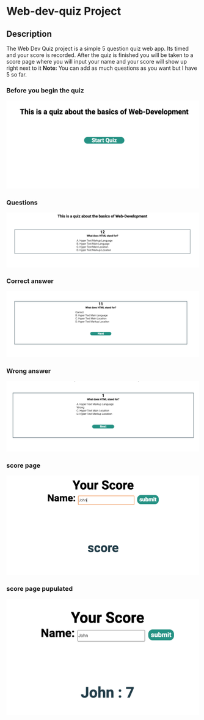 # Web-dev-quiz Project

## Description 
The Web Dev Quiz project is a simple 5 question quiz web app.
Its timed and your score is recorded.
After the quiz is finished you will be taken to a score page where you will input your name and your score will show up right next to it
    **Note:** You can add as much questions as you want but I have 5 so far.

### Before you begin the quiz
![](./ReadMe/start.png)

### Questions 
![](./ReadMe/question.png)

### Correct answer
![](./ReadMe/correct.png)

### Wrong answer
![](./ReadMe/wrong.png)

### score page
![](./ReadMe/score-empty.png)

### score page pupulated
![](./ReadMe/score-show.png)
 



